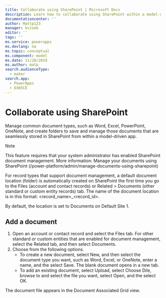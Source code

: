 ```yaml
---
title: Collaborate using SharePoint | Microsoft Docs
description: Learn how to collaborate using SharePoint within a model-driven app
documentationcenter: ''
author: Mattp123
manager: kvivek
editor: ''
tags: ''
ms.service: powerapps
ms.devlang: na
ms.topic: conceptual
ms.component: model
ms.date: 11/20/2019
ms.author: matp
search.audienceType: 
  - maker
search.app: 
  - PowerApps
  - D365CE
---
```


# Collaborate using SharePoint 

Manage common document types, such as Word, Excel, PowerPoint, OneNote, and create folders to save and manage those documents that are seamlessly stored in SharePoint from within a model-driven app. 

> [!NOTE]
> This feature requires that your system administrator has enabled SharePoint document management. More information: Manage your documents using SharePoint (/power-platform/admin/manage-documents-using-sharepoint)

For record types that support document management, a default document location (folder) is automatically created on SharePoint the first time you go to the Files (account and contact records) or Related > Documents (other standard or custom entity records) tab. The name of the document location is in this format: <record_name>_<record_id>.

By default, the location is set to Documents on Default Site 1.

## Add a document
1.	Open an account or contact record and select the Files tab. For other standard or custom entities that are enabled for document management, select the Related tab, and then select Documents.
2.	Choose from the following options. 
    - To create a new document, select New, and then select the document type you want, such as Word, Excel, or OneNote, enter a name, and the select Save. The blank document opens in a new tab. 
    - To add an existing document, select Upload, select Choose Dile, browse to and select the file you want, select Open, and the select OK. 

The document file appears in the Document Associated Grid view. 

<!-- insert screenshot --> 

<!-- continue -->
